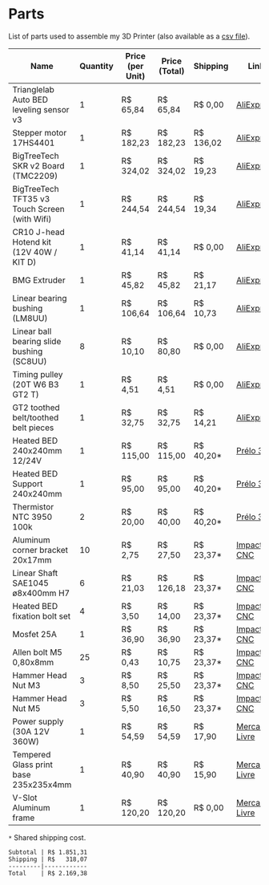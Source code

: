# Parts

List of parts used to assemble my 3D Printer (also available as a [csv file](csv/PARTS.csv)).

Name                                          | Quantity | Price (per Unit) | Price (Total) | Shipping  | Link
----------------------------------------------|----------|------------------|---------------|-----------|-----
Trianglelab Auto BED leveling sensor v3       | 1        | R$ 65,84         | R$ 65,84      | R$ 0,00   | [AliExpress](https://www.aliexpress.com/item/32949450525.html)
Stepper motor 17HS4401                        | 1        | R$ 182,23        | R$ 182,23     | R$ 136,02 | [AliExpress](https://www.aliexpress.com/item/32815321412.html)
BigTreeTech SKR v2 Board (TMC2209)            | 1        | R$ 324,02        | R$ 324,02     | R$ 19,23  | [AliExpress](https://www.aliexpress.com/item/4000470048293.html)
BigTreeTech TFT35 v3 Touch Screen (with Wifi) | 1        | R$ 244,54        | R$ 244,54     | R$ 19,34  | [AliExpress](https://www.aliexpress.com/item/4000051343302.html)
CR10 J-head Hotend kit (12V 40W / KIT D)      | 1        | R$ 41,14         | R$ 41,14      | R$ 0,00   | [AliExpress](https://www.aliexpress.com/item/4000056318247.html)
BMG Extruder                                  | 1        | R$ 45,82         | R$ 45,82      | R$ 21,17  | [AliExpress](https://www.aliexpress.com/item/33009489647.html)
Linear bearing bushing (LM8UU)                | 1        | R$ 106,64        | R$ 106,64     | R$ 10,73  | [AliExpress](https://www.aliexpress.com/item/32857637987.html)
Linear ball bearing slide bushing (SC8UU)     | 8        | R$ 10,10         | R$ 80,80      | R$ 0,00   | [AliExpress](https://www.aliexpress.com/item/32814654379.html)
Timing pulley (20T W6 B3 GT2 T)               | 1        | R$ 4,51          | R$ 4,51       | R$ 0,00   | [AliExpress](https://www.aliexpress.com/item/32817328238.html)
GT2 toothed belt/toothed belt pieces          | 1        | R$ 32,75         | R$ 32,75      | R$ 14,21  | [AliExpress](https://www.aliexpress.com/item/4001090796617.html)
Heated BED 240x240mm 12/24V                   | 1        | R$ 115,00        | R$ 115,00     | R$ 40,20* | [Prélo 3D](https://www.prelo3d.com.br/product-page/mesa-aquecida-240x240mm-12-24v)
Heated BED Support 240x240mm                  | 1        | R$ 95,00         | R$ 95,00      | R$ 40,20* | [Prélo 3D](https://www.prelo3d.com.br/product-page/base-mesa-aquecida-240x240mm)
Thermistor NTC 3950 100k                      | 2        | R$ 20,00         | R$ 40,00      | R$ 40,20* | [Prélo 3D](https://www.prelo3d.com.br/product-page/termistor-ntc-3950-100k)
Aluminum corner bracket 20x17mm               | 10       | R$ 2,75          | R$ 27,50      | R$ 23,37* | [Impacto CNC](https://www.impactocnc.com/conector-de-canto-90-em-aluminio-p-perfil-de-aluminio-20x20)
Linear Shaft SAE1045 ø8x400mm H7              | 6        | R$ 21,03         | R$ 126,18     | R$ 23,37* | [Impacto CNC](https://www.impactocnc.com/guia-linear-sae1045-8-x-400mm-h7-cromada)
Heated BED fixation bolt set                  | 4        | R$ 3,50          | R$ 14,00      | R$ 23,37* | [Impacto CNC](https://www.impactocnc.com/kit-parafuso-fixacao-mesa-aquecida)
Mosfet 25A                                    | 1        | R$ 36,90         | R$ 36,90      | R$ 23,37* | [Impacto CNC](https://www.impactocnc.com/mosfet-modulo-de-potencia-p-mesa-aquecida-25a)
Allen bolt M5 0,80x8mm                        | 25       | R$ 0,43          | R$ 10,75      | R$ 23,37* | [Impacto CNC](https://www.impactocnc.com/parafuso-allen-cabeca-abaulada-iso-7380-m5-080-x-8-aco-inox)
Hammer Head Nut M3                            | 3        | R$ 8,50          | R$ 25,50      | R$ 23,37* | [Impacto CNC](https://www.impactocnc.com/produto/porca-martelo-t-2020-m3-aco-carbono-niquelado-10-unidades.html)
Hammer Head Nut M5                            | 3        | R$ 5,50          | R$ 16,50      | R$ 23,37* | [Impacto CNC](https://www.impactocnc.com/produto/porca-martelo-t-2020-m5-aco-carbono-niquelado-10-unidades.html)
Power supply (30A 12V 360W)                   | 1        | R$ 54,59         | R$ 54,59      | R$ 17,90  | [Mercado Livre](https://produto.mercadolivre.com.br/MLB-1794706500-fonte-chaveada-30a-12v-360w-p-cftv-fita-led-som-automotivo-_JM)
Tempered Glass print base 235x235x4mm         | 1        | R$ 40,90         | R$ 40,90      | R$ 15,90  | [Mercado Livre](https://produto.mercadolivre.com.br/MLB-1859819691-base-de-vidro-temperado-para-impressora-ender3-235mm-x-235mm-_JM)
V-Slot Aluminum frame                         | 1        | R$ 120,20        | R$ 120,20     | R$ 0,00   | [Mercado Livre](https://produto.mercadolivre.com.br/MLB-1897068019-kit-pecas-_JM)

`*` Shared shipping cost.


```
Subtotal | R$ 1.851,31
Shipping | R$   318,07
---------|------------
Total    | R$ 2.169,38
```

